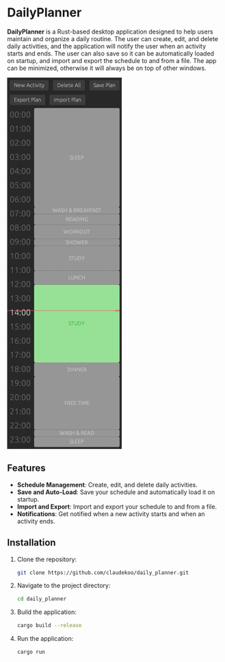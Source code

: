 # DailyPlanner

**DailyPlanner** is a Rust-based desktop application designed to help users maintain and organize a daily routine. The user can create, edit, and delete daily activities, and the application will notify the user when an activity starts and ends. The user can also save so it can be automatically loaded on startup, and import and export the schedule to and from a file. The app can be minimized, otherwise it will always be on top of other windows.

![example](example.png)

## Features

- **Schedule Management**: Create, edit, and delete daily activities.
- **Save and Auto-Load**: Save your schedule and automatically load it on startup.
- **Import and Export**: Import and export your schedule to and from a file.
- **Notifications**: Get notified when a new activity starts and when an activity ends.

## Installation

1. Clone the repository:
    ```sh
    git clone https://github.com/claudekoo/daily_planner.git
    ```
2. Navigate to the project directory:
    ```sh
    cd daily_planner
    ```
3. Build the application:
    ```sh
    cargo build --release
    ```
4. Run the application:
    ```sh
    cargo run
    ```
